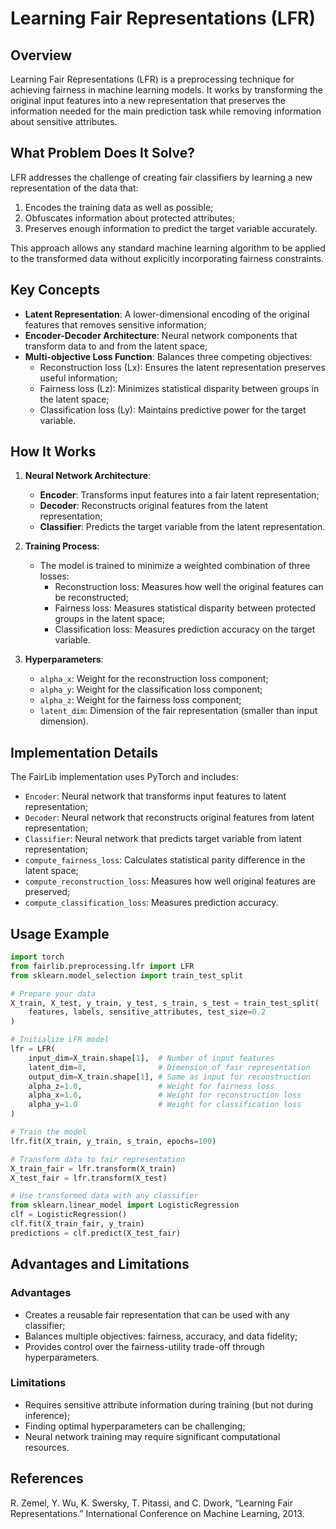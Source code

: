 # Learning Fair Representations (LFR)

## Overview

Learning Fair Representations (LFR) is a preprocessing technique for achieving fairness in machine learning models. It works by transforming the original input features into a new representation that preserves the information needed for the main prediction task while removing information about sensitive attributes.

## What Problem Does It Solve?

LFR addresses the challenge of creating fair classifiers by learning a new representation of the data that:
1. Encodes the training data as well as possible;
2. Obfuscates information about protected attributes;
3. Preserves enough information to predict the target variable accurately.

This approach allows any standard machine learning algorithm to be applied to the transformed data without explicitly incorporating fairness constraints.

## Key Concepts

- **Latent Representation**: A lower-dimensional encoding of the original features that removes sensitive information;
- **Encoder-Decoder Architecture**: Neural network components that transform data to and from the latent space;
- **Multi-objective Loss Function**: Balances three competing objectives:
  - Reconstruction loss (Lx): Ensures the latent representation preserves useful information;
  - Fairness loss (Lz): Minimizes statistical disparity between groups in the latent space;
  - Classification loss (Ly): Maintains predictive power for the target variable.

## How It Works

1. **Neural Network Architecture**:
   - **Encoder**: Transforms input features into a fair latent representation;
   - **Decoder**: Reconstructs original features from the latent representation;
   - **Classifier**: Predicts the target variable from the latent representation.

2. **Training Process**:
   - The model is trained to minimize a weighted combination of three losses:
     - Reconstruction loss: Measures how well the original features can be reconstructed;
     - Fairness loss: Measures statistical disparity between protected groups in the latent space;
     - Classification loss: Measures prediction accuracy on the target variable.

3. **Hyperparameters**:
   - `alpha_x`: Weight for the reconstruction loss component;
   - `alpha_y`: Weight for the classification loss component;
   - `alpha_z`: Weight for the fairness loss component;
   - `latent_dim`: Dimension of the fair representation (smaller than input dimension).

## Implementation Details

The FairLib implementation uses PyTorch and includes:

- `Encoder`: Neural network that transforms input features to latent representation;
- `Decoder`: Neural network that reconstructs original features from latent representation;
- `Classifier`: Neural network that predicts target variable from latent representation;
- `compute_fairness_loss`: Calculates statistical parity difference in the latent space;
- `compute_reconstruction_loss`: Measures how well original features are preserved;
- `compute_classification_loss`: Measures prediction accuracy.

## Usage Example

```python
import torch
from fairlib.preprocessing.lfr import LFR
from sklearn.model_selection import train_test_split

# Prepare your data
X_train, X_test, y_train, y_test, s_train, s_test = train_test_split(
    features, labels, sensitive_attributes, test_size=0.2
)

# Initialize LFR model
lfr = LFR(
    input_dim=X_train.shape[1],  # Number of input features
    latent_dim=8,                # Dimension of fair representation
    output_dim=X_train.shape[1], # Same as input for reconstruction
    alpha_z=1.0,                 # Weight for fairness loss
    alpha_x=1.0,                 # Weight for reconstruction loss
    alpha_y=1.0                  # Weight for classification loss
)

# Train the model
lfr.fit(X_train, y_train, s_train, epochs=100)

# Transform data to fair representation
X_train_fair = lfr.transform(X_train)
X_test_fair = lfr.transform(X_test)

# Use transformed data with any classifier
from sklearn.linear_model import LogisticRegression
clf = LogisticRegression()
clf.fit(X_train_fair, y_train)
predictions = clf.predict(X_test_fair)
```

## Advantages and Limitations

### Advantages
- Creates a reusable fair representation that can be used with any classifier;
- Balances multiple objectives: fairness, accuracy, and data fidelity;
- Provides control over the fairness-utility trade-off through hyperparameters.

### Limitations
- Requires sensitive attribute information during training (but not during inference);
- Finding optimal hyperparameters can be challenging;
- Neural network training may require significant computational resources.

## References

R. Zemel, Y. Wu, K. Swersky, T. Pitassi, and C. Dwork, “Learning Fair Representations.” International Conference on Machine Learning, 2013.